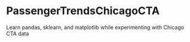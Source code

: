# PassengerTrendsChicagoCTA
Learn pandas, sklearn, and matplotlib while experimenting with Chicago CTA data
